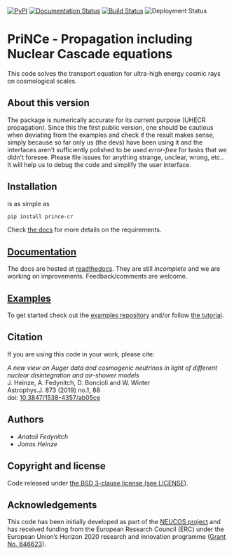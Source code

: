 
[![PyPI](https://img.shields.io/pypi/v/prince-cr)](https://pypi.org/project/prince-cr/)
[![Documentation Status](https://readthedocs.org/projects/prince/badge/?version=latest)](https://prince.readthedocs.io/en/latest/?badge=latest)
[![Build Status](https://dev.azure.com/jonasheinze/PriNCe/_apis/build/status/joheinze.PriNCe?branchName=master)](https://dev.azure.com/jonasheinze/PriNCe/_build/latest?definitionId=1&branchName=master)
![Deployment Status](https://vsrm.dev.azure.com/jonasheinze/_apis/public/Release/badge/23c377f2-2078-4a05-9329-f3888f8b6c6d/1/1)

# PriNCe - **Pr**opagation **i**ncluding **N**uclear **C**ascade **e**quations

This code solves the transport equation for ultra-high energy cosmic rays on cosmological scales.

## About this version

The package is numerically accurate for its current purpose (UHECR propagation). Since this the first public version, one should be cautious when deviating from the examples and check if the result makes sense, simply because so far only us (the devs) have been using it and the interfaces aren't sufficiently polished to be used *error-free* for tasks that we didn't foresee. Please file issues for anything strange, unclear, wrong, etc.. It will help us to debug the code and simplify the user interface.

## Installation

is as simple as 

```bash
pip install prince-cr
```

Check [the docs](https://prince.readthedocs.io/en/latest/) for more details on the requirements. 

## [Documentation](https://prince.readthedocs.io/en/latest/)

The docs are hosted at [readthedocs](https://prince.readthedocs.io/en/latest/). They are still *incomplete* and we are working on improvements. Feedback/comments are welcome.

## [Examples](https://github.com/joheinze/PriNCe-examples)

To get started check out the [examples repository](https://github.com/joheinze/PriNCe-examples) and/or follow [the tutorial](https://prince.readthedocs.io/en/latest/tutorial.html). 

## Citation

If you are using this code in your work, please cite:

*A new view on Auger data and cosmogenic neutrinos in light of different nuclear disintegration and air-shower models*  
J. Heinze, A. Fedynitch, D. Boncioli and W. Winter  
Astrophys.J. 873 (2019) no.1, 88  
doi: [10.3847/1538-4357/ab05ce](https://doi.org/10.3847/1538-4357/ab05ce)

## Authors

- *Anatoli Fedynitch*
- *Jonas Heinze*

## Copyright and license

Code released under [the BSD 3-clause license (see LICENSE)](LICENSE).

## Acknowledgements

This code has been initially developed as part of the [NEUCOS project](https://astro.desy.de/theory/neucos/index_eng.html) and has received funding from the European Research Council (ERC) under the European Union’s Horizon 2020 research and innovation programme ([Grant No. 646623](https://cordis.europa.eu/project/id/646623)).
